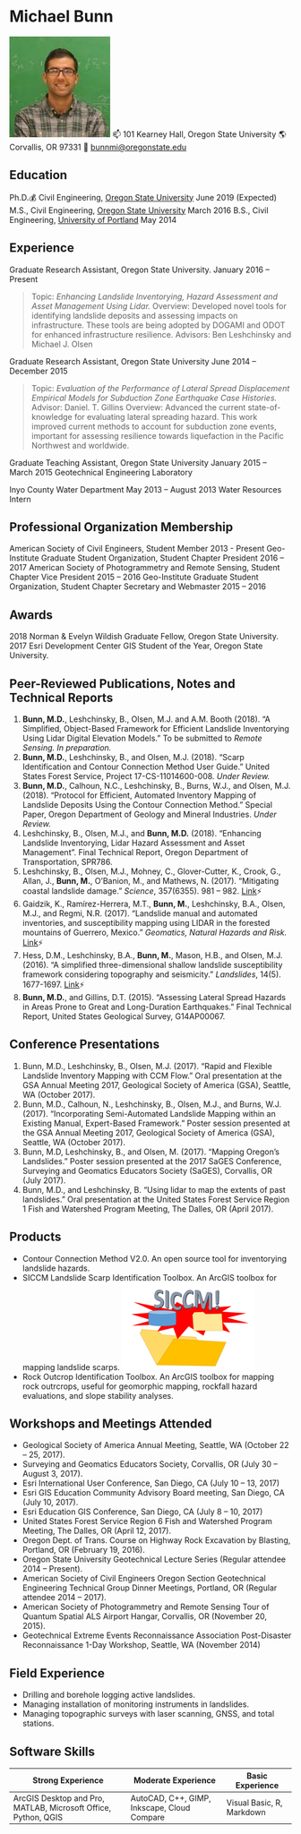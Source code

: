 # Michael Bunn
![Michael Bunn](/photos/bunn_michael.jpg)
:mailbox: 101 Kearney Hall, Oregon State University
:earth_americas: Corvallis, OR 97331
:e-mail: bunnmi@oregonstate.edu

## Education
Ph.D.:moneybag: Civil Engineering, [Oregon State University](https://cce.oregonstate.edu/phd-degree-requirements) June 2019 (Expected)
M.S., Civil Engineering, [Oregon State University](https://cce.oregonstate.edu/ms-civil-engineering-degree-requirements) March 2016
B.S., Civil Engineering, [University of Portland](https://engineering.up.edu/abet-accredited-undergraduate-programs/civil-engineering.html)	May 2014

## Experience

Graduate Research Assistant, Oregon State University.	January 2016 – Present
>Topic: *Enhancing Landslide Inventorying, Hazard Assessment and Asset Management Using Lidar.*
>Overview: Developed novel tools for identifying landslide deposits and assessing impacts on infrastructure. These tools are being adopted by DOGAMI and ODOT for enhanced infrastructure resilience.
>Advisors: Ben Leshchinsky and Michael J. Olsen

Graduate Research Assistant, Oregon State University	June 2014 – December 2015
>Topic: *Evaluation of the Performance of Lateral Spread Displacement Empirical Models for Subduction Zone Earthquake Case Histories.*
>Advisor: Daniel. T. Gillins
>Overview: Advanced the current state-of-knowledge for evaluating lateral spreading hazard. This work improved current methods to account for subduction zone events, important for assessing resilience towards liquefaction in the Pacific Northwest and worldwide.

Graduate Teaching Assistant, Oregon State University	January 2015 – March 2015
Geotechnical Engineering Laboratory

Inyo County Water Department	May 2013 – August 2013
Water Resources Intern

## Professional Organization Membership

American Society of Civil Engineers, Student Member	2013 - Present
Geo-Institute Graduate Student Organization, Student Chapter President	2016 – 2017
American Society of Photogrammetry and Remote Sensing, Student Chapter Vice President	2015 – 2016
Geo-Institute Graduate Student Organization, Student Chapter Secretary and Webmaster	2015 – 2016

## Awards

2018 Norman & Evelyn Wildish Graduate Fellow, Oregon State University.
2017 Esri Development Center GIS Student of the Year, Oregon State University.

## Peer-Reviewed Publications, Notes and Technical Reports

1. **Bunn, M.D.**, Leshchinsky, B., Olsen, M.J. and A.M. Booth (2018). “A Simplified, Object-Based Framework for Efficient Landslide Inventorying Using Lidar Digital Elevation Models.” To be submitted to *Remote Sensing. In preparation.*
1. **Bunn, M.D.**, Leshchinsky, B., and Olsen, M.J. (2018). “Scarp Identification and Contour Connection Method User Guide.” United States Forest Service, Project 17-CS-11014600-008. *Under Review.*
1. **Bunn, M.D.**, Calhoun, N.C., Leshchinsky, B., Burns, W.J., and Olsen, M.J. (2018). “Protocol for Efficient, Automated Inventory Mapping of Landslide Deposits Using the Contour Connection Method.” Special Paper, Oregon Department of Geology and Mineral Industries. *Under Review.*
1. Leshchinsky, B., Olsen, M.J., and **Bunn, M.D.** (2018). “Enhancing Landslide Inventorying, Lidar Hazard Assessment and Asset Management”. Final Technical Report, Oregon Department of Transportation, SPR786.
1. Leshchinsky, B., Olsen, M.J., Mohney, C., Glover-Cutter, K., Crook, G., Allan, J., **Bunn, M.**, O’Banion, M., and Mathews, N. (2017). “Mitigating coastal landslide damage.” *Science*, 357(6355). 981 – 982. [Link](http://science.sciencemag.org/content/357/6355/981.2):zap:
1. Gaidzik, K., Ramírez-Herrera, M.T., **Bunn, M.**, Leshchinsky, B.A., Olsen, M.J., and Regmi, N.R. (2017). “Landslide manual and automated inventories, and susceptibility mapping using LIDAR in the forested mountains of Guerrero, Mexico.” *Geomatics, Natural Hazards and Risk.* [Link](https://www.tandfonline.com/doi/abs/10.1080/19475705.2017.1292560):zap:
1. Hess, D.M., Leshchinsky, B.A., **Bunn, M.**, Mason, H.B., and Olsen, M.J. (2016). “A simplified three-dimensional shallow landslide susceptibility framework considering topography and seismicity.” *Landslides*, 14(5). 1677-1697. [Link](https://link.springer.com/article/10.1007/s10346-017-0810-2):zap:
1. **Bunn, M.D.**, and Gillins, D.T. (2015). “Assessing Lateral Spread Hazards in Areas Prone to Great and Long-Duration Earthquakes.” Final Technical Report, United States Geological Survey, G14AP00067.

## Conference Presentations

1. Bunn, M.D., Leshchinsky, B., Olsen, M.J. (2017). “Rapid and Flexible Landslide Inventory Mapping with CCM Flow.” Oral presentation at the GSA Annual Meeting 2017, Geological Society of America (GSA), Seattle, WA (October 2017).
1. Bunn, M.D., Calhoun, N., Leshchinsky, B., Olsen, M.J., and Burns, W.J. (2017). “Incorporating Semi-Automated Landslide Mapping within an Existing Manual, Expert-Based Framework.” Poster session presented at the GSA Annual Meeting 2017, Geological Society of America (GSA), Seattle, WA (October 2017).
1. Bunn, M.D, Leshchinsky, B., and Olsen, M. (2017). “Mapping Oregon’s Landslides.” Poster session presented at the 2017 SaGES Conference, Surveying and Geomatics Educators Society (SaGES), Corvallis, OR (July 2017).
1. Bunn, M.D., and Leshchinsky, B. “Using lidar to map the extents of past landslides.” Oral presentation at the United States Forest Service Region 1 Fish and Watershed Program Meeting, The Dalles, OR (April 2017).

## Products

* Contour Connection Method V2.0. An open source tool for inventorying landslide hazards.
* SICCM Landslide Scarp Identification Toolbox. An ArcGIS toolbox for mapping landslide scarps.
![SICCM](/photos/SICCM_inv_map_proj_20pct.png)
* Rock Outcrop Identification Toolbox. An ArcGIS toolbox for mapping rock outrcrops, useful for geomorphic mapping, rockfall hazard evaluations, and slope stability analyses.

## Workshops and Meetings Attended

* Geological Society of America Annual Meeting, Seattle, WA (October 22 – 25, 2017).
* Surveying and Geomatics Educators Society, Corvallis, OR (July 30 – August 3, 2017).
* Esri International User Conference, San Diego, CA (July 10 – 13, 2017)
* Esri GIS Education Community Advisory Board meeting, San Diego, CA (July 10, 2017).
* Esri Education GIS Conference, San Diego, CA (July 8 – 10, 2017)
* United States Forest Service Region 6 Fish and Watershed Program Meeting, The Dalles, OR (April 12, 2017).
* Oregon Dept. of Trans. Course on Highway Rock Excavation by Blasting, Portland, OR (February 19, 2016).
* Oregon State University Geotechnical Lecture Series (Regular attendee 2014 – Present).
* American Society of Civil Engineers Oregon Section Geotechnical Engineering Technical Group Dinner Meetings, Portland, OR (Regular attendee 2014 – 2017).
* American Society of Photogrammetry and Remote Sensing Tour of Quantum Spatial ALS Airport Hangar, Corvallis, OR (November 20, 2015).
* Geotechnical Extreme Events Reconnaissance Association Post-Disaster Reconnaissance 1-Day Workshop, Seattle, WA (November 2014)

## Field Experience

* Drilling and borehole logging active landslides.
* Managing installation of monitoring instruments in landslides.
* Managing topographic surveys with laser scanning, GNSS, and total stations.

[comment]: <> (Turn the following section into a table)
## Software Skills

Strong Experience | Moderate Experience | Basic Experience
------------------|---------------------|-----------------|
ArcGIS Desktop and Pro, MATLAB, Microsoft Office, Python, QGIS|AutoCAD, C++, GIMP, Inkscape, Cloud Compare|Visual Basic, R, Markdown
